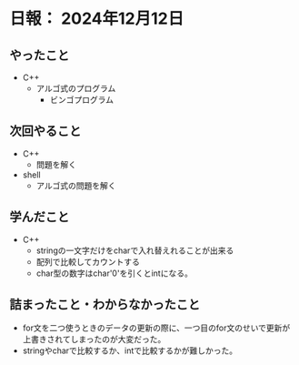 
# 日報： 2024年12月12日

## やったこと

- C++
  - アルゴ式のプログラム
    - ビンゴプログラム

## 次回やること

- C++
  - 問題を解く
- shell
  - アルゴ式の問題を解く

## 学んだこと

- C++
  - stringの一文字だけをcharで入れ替えれることが出来る
  - 配列で比較してカウントする
  - char型の数字はchar'0'を引くとintになる。

## 詰まったこと・わからなかったこと

- for文を二つ使うときのデータの更新の際に、一つ目のfor文のせいで更新が上書きされてしまったのが大変だった。
- stringやcharで比較するか、intで比較するかが難しかった。
